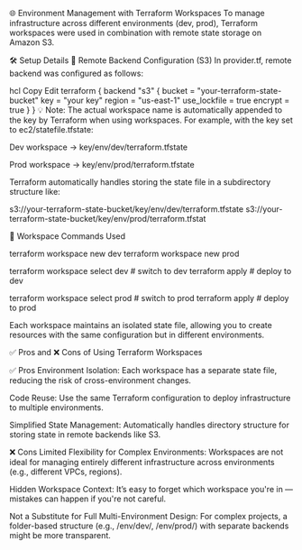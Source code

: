 🌐 Environment Management with Terraform Workspaces
To manage infrastructure across different environments (dev, prod), Terraform workspaces were used in combination with remote state storage on Amazon S3.

🛠️ Setup Details
📁 Remote Backend Configuration (S3)
In provider.tf, remote backend was configured as follows:

hcl
Copy
Edit
terraform {
  backend "s3" {
    bucket = "your-terraform-state-bucket"
    key    = "your key"
    region = "us-east-1"
    use_lockfile = true
    encrypt        = true
  }
}
💡 Note: The actual workspace name is automatically appended to the key by Terraform when using workspaces. For example, with the key set to ec2/statefile.tfstate:

Dev workspace → key/env/dev/terraform.tfstate

Prod workspace → key/env/prod/terraform.tfstate

Terraform automatically handles storing the state file in a subdirectory structure like:


s3://your-terraform-state-bucket/key/env/dev/terraform.tfstate
s3://your-terraform-state-bucket/key/env/prod/terraform.tfstat


🔁 Workspace Commands Used


terraform workspace new dev 
terraform workspace new prod

terraform workspace select dev   # switch to dev
terraform apply                  # deploy to dev

terraform workspace select prod  # switch to prod
terraform apply                  # deploy to prod


Each workspace maintains an isolated state file, allowing you to create resources with the same configuration but in different environments.

✅ Pros and ❌ Cons of Using Terraform Workspaces


✅ Pros
Environment Isolation: Each workspace has a separate state file, reducing the risk of cross-environment changes.

Code Reuse: Use the same Terraform configuration to deploy infrastructure to multiple environments.

Simplified State Management: Automatically handles directory structure for storing state in remote backends like S3.

❌ Cons
Limited Flexibility for Complex Environments: Workspaces are not ideal for managing entirely different infrastructure across environments (e.g., different VPCs, regions).

Hidden Workspace Context: It’s easy to forget which workspace you're in — mistakes can happen if you're not careful.

Not a Substitute for Full Multi-Environment Design: For complex projects, a folder-based structure (e.g., /env/dev/, /env/prod/) with separate backends might be more transparent.